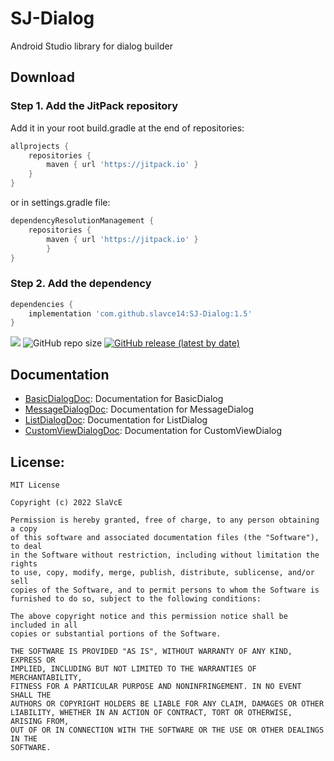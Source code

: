 # SJ-Dialog
Android Studio library for dialog builder

## Download
### Step 1. Add the JitPack repository 
Add it in your root build.gradle at the end of repositories:
```gradle
allprojects {
	repositories {
		maven { url 'https://jitpack.io' }
	}
}
```
or in settings.gradle file:

```gradle
dependencyResolutionManagement {
	repositories {
		maven { url 'https://jitpack.io' }
    	}
}
```

### Step 2. Add the dependency
```gradle
dependencies {
	implementation 'com.github.slavce14:SJ-Dialog:1.5'
}
```
[![](https://jitpack.io/v/slavce14/SJ-Dialog.svg)](https://jitpack.io/#slavce14/SJ-Dialog)
![GitHub repo size](https://img.shields.io/github/repo-size/slavce14/sj-dialog?color=0064ff)
[![GitHub release (latest by date)](https://img.shields.io/github/v/release/slavce14/sj-dialog?color=0064ff)](../../releases/latest)
## Documentation
* [BasicDialogDoc](/SJDialog/BasicDialogDoc.md): Documentation for BasicDialog
* [MessageDialogDoc](/SJDialog/MessageDialogDoc.md): Documentation for MessageDialog
* [ListDialogDoc](/SJDialog/ListDialogDoc.md): Documentation for ListDialog
* [CustomViewDialogDoc](/SJDialog/CustomViewDialogDoc.md): Documentation for CustomViewDialog

## License:
```
MIT License

Copyright (c) 2022 SlaVcE

Permission is hereby granted, free of charge, to any person obtaining a copy
of this software and associated documentation files (the "Software"), to deal
in the Software without restriction, including without limitation the rights
to use, copy, modify, merge, publish, distribute, sublicense, and/or sell
copies of the Software, and to permit persons to whom the Software is
furnished to do so, subject to the following conditions:

The above copyright notice and this permission notice shall be included in all
copies or substantial portions of the Software.

THE SOFTWARE IS PROVIDED "AS IS", WITHOUT WARRANTY OF ANY KIND, EXPRESS OR
IMPLIED, INCLUDING BUT NOT LIMITED TO THE WARRANTIES OF MERCHANTABILITY,
FITNESS FOR A PARTICULAR PURPOSE AND NONINFRINGEMENT. IN NO EVENT SHALL THE
AUTHORS OR COPYRIGHT HOLDERS BE LIABLE FOR ANY CLAIM, DAMAGES OR OTHER
LIABILITY, WHETHER IN AN ACTION OF CONTRACT, TORT OR OTHERWISE, ARISING FROM,
OUT OF OR IN CONNECTION WITH THE SOFTWARE OR THE USE OR OTHER DEALINGS IN THE
SOFTWARE.
```
